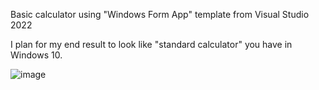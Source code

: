 Basic calculator using "Windows Form App" template from Visual Studio 2022

I plan for my end result to look like "standard calculator" you have in Windows 10.


![image](https://user-images.githubusercontent.com/61798756/180816865-d5d2aa19-bb12-4f8c-9beb-9fc53f590aae.png)
